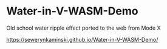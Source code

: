 # Water-in-V-WASM-Demo
Old school water ripple effect ported to the web from Mode X

https://sewerynkaminski.github.io/Water-in-V-WASM-Demo/
